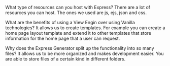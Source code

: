 What type of resources can you host with Express?
There are a lot of resources you can host. The ones we used are js, ejs, json and css.

What are the benefits of using a View Engin over using Vanilla technologies?
It allows us to create templates. For example you can create a home page layout template and extend it
to other templates that store information for the home page that a user can request. 

Why does the Express Generator split up the functionality into so many files?
It allows us to be more organized and makes development easier. You are able to store files of a certain kind
in different folders. 